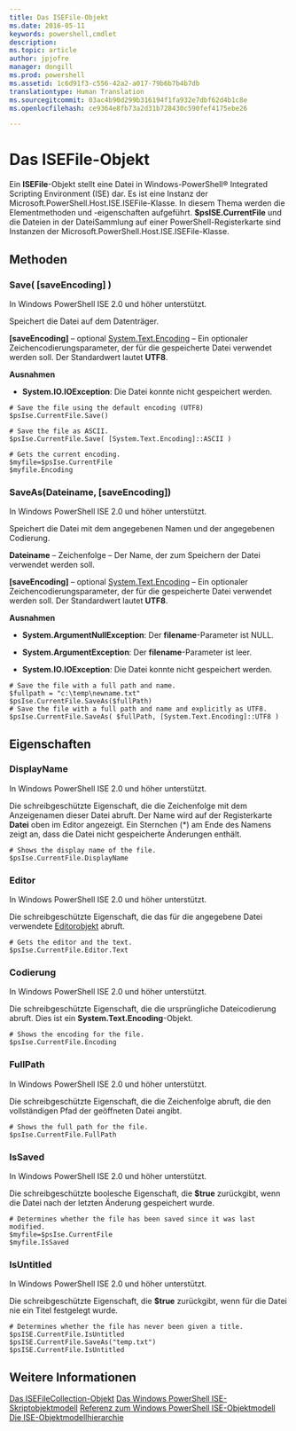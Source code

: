 ```yaml
---
title: Das ISEFile-Objekt
ms.date: 2016-05-11
keywords: powershell,cmdlet
description: 
ms.topic: article
author: jpjofre
manager: dongill
ms.prod: powershell
ms.assetid: 1c6d91f3-c556-42a2-a017-79b6b7b4b7db
translationtype: Human Translation
ms.sourcegitcommit: 03ac4b90d299b316194f1fa932e7dbf62d4b1c8e
ms.openlocfilehash: ce9364e8fb73a2d31b728430c590fef4175ebe26

---
```


# Das ISEFile-Objekt
  Ein **ISEFile**-Objekt stellt eine Datei in Windows-PowerShell® Integrated Scripting Environment (ISE) dar. Es ist eine Instanz der Microsoft.PowerShell.Host.ISE.ISEFile-Klasse. In diesem Thema werden die Elementmethoden und -eigenschaften aufgeführt. **$psISE.CurrentFile** und die Dateien in der DateiSammlung auf einer PowerShell-Registerkarte sind Instanzen der Microsoft.PowerShell.Host.ISE.ISEFile-Klasse.

## Methoden

###  <a name="save-override"></a> Save\( \[saveEncoding\] \)
  In Windows PowerShell ISE 2.0 und höher unterstützt. 

 Speichert die Datei auf dem Datenträger.

 **\[saveEncoding\]** – optional [System.Text.Encoding](http://msdn.microsoft.com/library/system.text.encoding.aspx)
 – Ein optionaler Zeichencodierungsparameter, der für die gespeicherte Datei verwendet werden soll. Der Standardwert lautet **UTF8**.

 **Ausnahmen**
 -   **System.IO.IOException**: Die Datei konnte nicht gespeichert werden.

```
# Save the file using the default encoding (UTF8)
$psIse.CurrentFile.Save()

# Save the file as ASCII.
$psIse.CurrentFile.Save( [System.Text.Encoding]::ASCII )

# Gets the current encoding.
$myfile=$psIse.CurrentFile
$myfile.Encoding

```

###  <a name="saveas"></a> SaveAs\(Dateiname, \[saveEncoding\]\)
  In Windows PowerShell ISE 2.0 und höher unterstützt. 

 Speichert die Datei mit dem angegebenen Namen und der angegebenen Codierung.

 **Dateiname** – Zeichenfolge – Der Name, der zum Speichern der Datei verwendet werden soll.

 **\[saveEncoding\]** – optional [System.Text.Encoding](http://msdn.microsoft.com/library/system.text.encoding.aspx)
 – Ein optionaler Zeichencodierungsparameter, der für die gespeicherte Datei verwendet werden soll. Der Standardwert lautet **UTF8**.

 **Ausnahmen**
 -   **System.ArgumentNullException**: Der **filename**-Parameter ist NULL.

-   **System.ArgumentException**: Der **filename**-Parameter ist leer.

-   **System.IO.IOException**: Die Datei konnte nicht gespeichert werden.

```
# Save the file with a full path and name. 
$fullpath = "c:\temp\newname.txt"
$psIse.CurrentFile.SaveAs($fullPath) 
# Save the file with a full path and name and explicitly as UTF8. 
$psIse.CurrentFile.SaveAs( $fullPath, [System.Text.Encoding]::UTF8 )

```

## Eigenschaften

###  <a name="Displayname"></a> DisplayName
  In Windows PowerShell ISE 2.0 und höher unterstützt. 

 Die schreibgeschützte Eigenschaft, die die Zeichenfolge mit dem Anzeigenamen dieser Datei abruft. Der Name wird auf der Registerkarte **Datei** oben im Editor angezeigt. Ein Sternchen \(\*\) am Ende des Namens zeigt an, dass die Datei nicht gespeicherte Änderungen enthält.

```
# Shows the display name of the file.
$psIse.CurrentFile.DisplayName

```

###  <a name="Editor"></a> Editor
  In Windows PowerShell ISE 2.0 und höher unterstützt. 

 Die schreibgeschützte Eigenschaft, die das für die angegebene Datei verwendete [Editorobjekt](The-ISEEditor-Object.md) abruft.

```
# Gets the editor and the text.
$psIse.CurrentFile.Editor.Text

```

###  <a name="Encoding"></a> Codierung
  In Windows PowerShell ISE 2.0 und höher unterstützt. 

 Die schreibgeschützte Eigenschaft, die die ursprüngliche Dateicodierung abruft. Dies ist ein **System.Text.Encoding**-Objekt.

```
# Shows the encoding for the file. 
$psIse.CurrentFile.Encoding

```

###  <a name="FullPath"></a> FullPath
  In Windows PowerShell ISE 2.0 und höher unterstützt. 

 Die schreibgeschützte Eigenschaft, die die Zeichenfolge abruft, die den vollständigen Pfad der geöffneten Datei angibt.

```
# Shows the full path for the file. 
$psIse.CurrentFile.FullPath

```

###  <a name="IsSaved"></a> IsSaved
  In Windows PowerShell ISE 2.0 und höher unterstützt. 

 Die schreibgeschützte boolesche Eigenschaft, die **$true** zurückgibt, wenn die Datei nach der letzten Änderung gespeichert wurde.

```
# Determines whether the file has been saved since it was last modified.
$myfile=$psIse.CurrentFile
$myfile.IsSaved

```

###  <a name="IsUntitled"></a> IsUntitled
  In Windows PowerShell ISE 2.0 und höher unterstützt. 

 Die schreibgeschützte Eigenschaft, die **$true** zurückgibt, wenn für die Datei nie ein Titel festgelegt wurde.

```
# Determines whether the file has never been given a title.
$psISE.CurrentFile.IsUntitled
$psISE.CurrentFile.SaveAs("temp.txt")
$psISE.CurrentFile.IsUntitled

```

## Weitere Informationen
 [Das ISEFileCollection-Objekt](The-ISEFileCollection-Object.md) 
 [Das Windows PowerShell ISE-Skriptobjektmodell](The-Windows-PowerShell-ISE-Scripting-Object-Model.md) 
 [Referenz zum Windows PowerShell ISE-Objektmodell](Windows-PowerShell-ISE-Object-Model-Reference.md) 
 [Die ISE-Objektmodellhierarchie](The-ISE-Object-Model-Hierarchy.md)

  



<!--HONumber=Aug16_HO3-->


